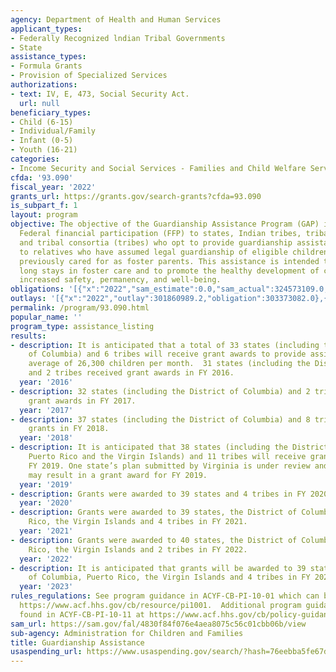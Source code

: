 ```yaml
---
agency: Department of Health and Human Services
applicant_types:
- Federally Recognized lndian Tribal Governments
- State
assistance_types:
- Formula Grants
- Provision of Specialized Services
authorizations:
- text: IV, E, 473, Social Security Act.
  url: null
beneficiary_types:
- Child (6-15)
- Individual/Family
- Infant (0-5)
- Youth (16-21)
categories:
- Income Security and Social Services - Families and Child Welfare Services
cfda: '93.090'
fiscal_year: '2022'
grants_url: https://grants.gov/search-grants?cfda=93.090
is_subpart_f: 1
layout: program
objective: The objective of the Guardianship Assistance Program (GAP) is to provide
  Federal financial participation (FFP) to states, Indian tribes, tribal organizations
  and tribal consortia (tribes) who opt to provide guardianship assistance payments
  to relatives who have assumed legal guardianship of eligible children that they
  previously cared for as foster parents. This assistance is intended to prevent inappropriately
  long stays in foster care and to promote the healthy development of children through
  increased safety, permanency, and well-being.
obligations: '[{"x":"2022","sam_estimate":0.0,"sam_actual":324573109.0,"usa_spending_actual":295180344.0},{"x":"2023","sam_estimate":345000000.0,"sam_actual":0.0,"usa_spending_actual":315082731.0},{"x":"2024","sam_estimate":330000000.0,"sam_actual":0.0,"usa_spending_actual":233982626.78}]'
outlays: '[{"x":"2022","outlay":301860989.2,"obligation":303373082.0},{"x":"2023","outlay":262281948.12,"obligation":322962120.0},{"x":"2024","outlay":0.0,"obligation":1677615.0}]'
permalink: /program/93.090.html
popular_name: ''
program_type: assistance_listing
results:
- description: It is anticipated that a total of 33 states (including the District
    of Columbia) and 6 tribes will receive grant awards to provide assistance to an
    average of 26,300 children per month.  31 states (including the District of Columba)
    and 2 tribes received grant awards in FY 2016.
  year: '2016'
- description: 32 states (including the District of Columbia) and 2 tribes received
    grant awards in FY 2017.
  year: '2017'
- description: 37 states (including the District of Columbia) and 8 tribes were awarded
    grants in FY 2018.
  year: '2018'
- description: It is anticipated that 38 states (including the District of Columbia,
    Puerto Rico and the Virgin Islands) and 11 tribes will receive grant awards in
    FY 2019. One state’s plan submitted by Virginia is under review and, if approved,
    may result in a grant award for FY 2019.
  year: '2019'
- description: Grants were awarded to 39 states and 4 tribes in FY 2020.
  year: '2020'
- description: Grants were awarded to 39 states, the District of Columbia, Puerto
    Rico, the Virgin Islands and 4 tribes in FY 2021.
  year: '2021'
- description: Grants were awarded to 40 states, the District of Columbia, Puerto
    Rico, the Virgin Islands and 2 tribes in FY 2022.
  year: '2022'
- description: It is anticipated that grants will be awarded to 39 states, the District
    of Columbia, Puerto Rico, the Virgin Islands and 4 tribes in FY 2023.
  year: '2023'
rules_regulations: See program guidance in ACYF-CB-PI-10-01 which can be found at
  https://www.acf.hhs.gov/cb/resource/pi1001.  Additional program guidance can be
  found in ACYF-CB-PI-10-11 at https://www.acf.hhs.gov/cb/policy-guidance/pi-10-11
sam_url: https://sam.gov/fal/4830f84f076e4aea8075c56c01cbb06b/view
sub-agency: Administration for Children and Families
title: Guardianship Assistance
usaspending_url: https://www.usaspending.gov/search/?hash=76eebba5fe67d75bca774af6b60da918
---
```


